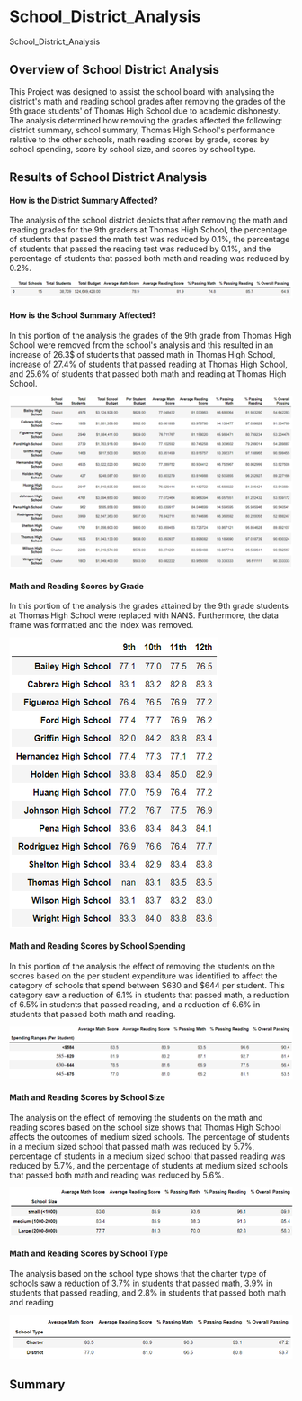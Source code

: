# School_District_Analysis
School_District_Analysis

## **Overview of School District Analysis**
This Project was designed to assist the school board with analysing the district's math and reading school grades after removing the grades of the 9th grade students' of Thomas High School due to academic dishonesty. The analysis determined how removing the grades affected the following: district summary, school summary, Thomas High School's performance relative to the other schools, math reading scores by grade, scores by school spending, score by school size, and scores by school type.

## **Results of School District Analysis**

#### How is the District Summary Affected?
The analysis of the school district depicts that after removing the math and reading grades for the 9th graders at Thomas High School, the percentage of students that passed the math test was reduced by 0.1%, the percentage of students that passed the reading test was reduced by 0.1%, and the percentage of students that passed both math and reading was reduced by 0.2%.

![District_Summary](https://github.com/OmarQasem94/School_District_Analysis/blob/main/Resources/District_Summary.PNG)


#### How is the School Summary Affected?
In this portion of the analysis the grades of the 9th grade from Thomas High School were removed from the school's analysis and this resulted in an increase of 26.3$ of students that passed math in Thomas High School, increase of 27.4% of students that passed reading at Thomas High School, and 25.6% of students that passed both math and reading at Thomas High School. 

![School_Summary](https://github.com/OmarQasem94/School_District_Analysis/blob/main/Resources/School_Summary.PNG)


#### Math and Reading Scores by Grade
 In this portion of the analysis the grades attained by the 9th grade students at Thomas High School were replaced with NANS. Furthermore, the data frame was formatted and the index was removed. 

![Math_Scores_by_Grades](https://github.com/OmarQasem94/School_District_Analysis/blob/main/Resources/Math_Scores_by_Grades.PNG)


#### Math and Reading Scores by School Spending
In this portion of the analysis the effect of removing the students on the scores based on the per student expenditure was identified to affect the category of schools that spend between $630 and $644 per student. This category saw a reduction of 6.1% in students that passed math, a reduction of 6.5% in students that passed reading, and a reduction of 6.6% in students that passed both math and reading.

![Scores_by_School_Spending](https://github.com/OmarQasem94/School_District_Analysis/blob/main/Resources/Scores_by_School_Spending.PNG)


#### Math and Reading Scores by School Size
The analysis on the effect of removing the students on the math and reading scores based on the school size shows that Thomas High School affects the outcomes of medium sized schools. The percentage of students in a medium sized school that passed math was reduced by 5.7%, percentage of students in a medium sized school that passed reading was reduced by 5.7%, and the percentage of students at medium sized schools that passed both math and reading was reduced by 5.6%.

![Scores_by_school_Size](https://github.com/OmarQasem94/School_District_Analysis/blob/main/Resources/Scores_by_school_Size.PNG)


#### Math and Reading Scores by School Type
The analysis based on the school type shows that the charter type of schools saw a reduction of 3.7% in students that passed math, 3.9% in students that passed reading, and 2.8% in students that passed both math and reading

![Scores_by_School_Type](https://github.com/OmarQasem94/School_District_Analysis/blob/main/Resources/Scores_by_School_Type.PNG)


## **Summary**
